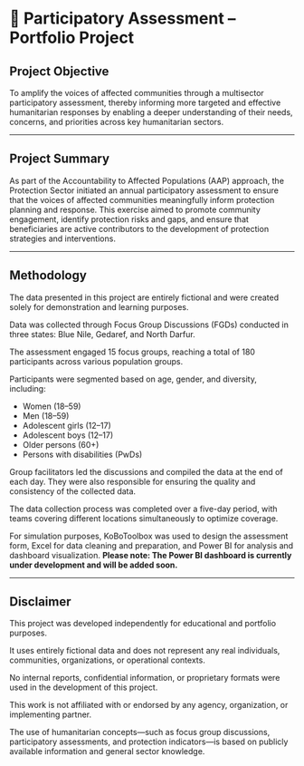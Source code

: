 # 📘 Participatory Assessment – Portfolio Project

## Project Objective

To amplify the voices of affected communities through a multisector participatory assessment, thereby informing more targeted and effective humanitarian responses by enabling a deeper understanding of their needs, concerns, and priorities across key humanitarian sectors.

---

## Project Summary

As part of the Accountability to Affected Populations (AAP) approach, the Protection Sector initiated an annual participatory assessment to ensure that the voices of affected communities meaningfully inform protection planning and response. This exercise aimed to promote community engagement, identify protection risks and gaps, and ensure that beneficiaries are active contributors to the development of protection strategies and interventions.

---

## Methodology

The data presented in this project are entirely fictional and were created solely for demonstration and learning purposes.

Data was collected through Focus Group Discussions (FGDs) conducted in three states: Blue Nile, Gedaref, and North Darfur.

The assessment engaged 15 focus groups, reaching a total of 180 participants across various population groups.

Participants were segmented based on age, gender, and diversity, including:

* Women (18–59)
* Men (18–59)
* Adolescent girls (12–17)
* Adolescent boys (12–17)
* Older persons (60+)
* Persons with disabilities (PwDs)

Group facilitators led the discussions and compiled the data at the end of each day. They were also responsible for ensuring the quality and consistency of the collected data.

The data collection process was completed over a five-day period, with teams covering different locations simultaneously to optimize coverage.

For simulation purposes, KoBoToolbox was used to design the assessment form, Excel for data cleaning and preparation, and Power BI for analysis and dashboard visualization. **Please note: The Power BI dashboard is currently under development and will be added soon.**

---

## Disclaimer

This project was developed independently for educational and portfolio purposes.

It uses entirely fictional data and does not represent any real individuals, communities, organizations, or operational contexts.

No internal reports, confidential information, or proprietary formats were used in the development of this project.

This work is not affiliated with or endorsed by any agency, organization, or implementing partner.

The use of humanitarian concepts—such as focus group discussions, participatory assessments, and protection indicators—is based on publicly available information and general sector knowledge.
